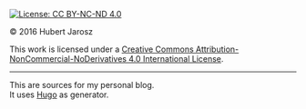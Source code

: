 [![License: CC BY-NC-ND 4.0](https://i.creativecommons.org/l/by-nc-nd/4.0/88x31.png)](https://i.creativecommons.org/l/by-nc-nd/4.0/88x31.png)

© 2016 Hubert Jarosz

This work is licensed under a [Creative Commons Attribution-NonCommercial-NoDerivatives 4.0 International License](http://creativecommons.org/licenses/by-nc-nd/4.0/).

---

This are sources for my personal blog.  
It uses [Hugo](https://gohugo.io) as generator.
